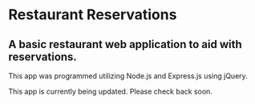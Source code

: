 # Restaurant Reservations

## A basic restaurant web application to aid with reservations.

This app was programmed utilizing Node.js and Express.js using jQuery.

This app is currently being updated. Please check back soon.

